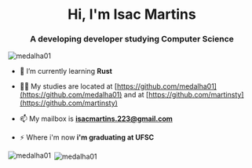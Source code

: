 <h1 align="center">Hi, I'm Isac Martins</h1>
<h3 align="center">A developing developer studying Computer Science</h3>

<p align="left"> <img src="https://komarev.com/ghpvc/?username=medalha01&label=Profile%20views&color=0e75b6&style=flat" alt="medalha01" /> </p>

- 🌱 I’m currently learning **Rust**

- 👨‍💻 My studies are located at [https://github.com/medalha01](https://github.com/medalha01) and at [https://github.com/martinsty](https://github.com/martinsty)

- 📫 My mailbox is **isacmartins.223@gmail.com**

- ⚡ Where i'm now **i'm graduating at UFSC**


<p><img align="left" src="https://github-readme-stats.vercel.app/api/top-langs?username=medalha01&show_icons=true&locale=en&layout=compact" alt="medalha01" /></p>

<p>&nbsp;<img align="center" src="https://github-readme-stats.vercel.app/api?username=medalha01&show_icons=true&locale=en" alt="medalha01" /></p>


